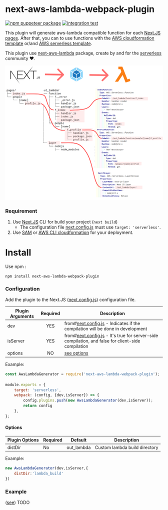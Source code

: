 # next-aws-lambda-webpack-plugin

[![npm puppeteer package](https://img.shields.io/npm/v/next-aws-lambda-webpack-plugin.svg)](https://www.npmjs.com/package/next-aws-lambda-webpack-plugin)
[![integration test](https://github.com/vincent-herlemont/next-aws-lambda-webpack-plugin/workflows/integration%20test/badge.svg?branch=master)](https://github.com/vincent-herlemont/next-aws-lambda-webpack-plugin/actions?query=workflow%3A%22integration+test%22)

This plugin will generate aws-lambda compatible function for each [Next.JS pages](https://nextjs.org/docs/basic-features/pages). 
After that, you can to use functions with the [AWS cloudformation template](https://aws.amazon.com/cloudformation/resources/templates/) or/and [AWS serverless template](https://docs.aws.amazon.com/serverless-application-model/latest/developerguide/what-is-sam.html).

This plugin use [next-aws-lambda](https://github.com/danielcondemarin/serverless-next.js/tree/master/packages/next-aws-lambda) package,
 create by and for the [serverless](https://serverless.com/) community :heart:.

[![next-aws-lambda-webpack-plugin](./assets/next-aws-lambda-webpack-plugin.png)](https://www.npmjs.com/package/next-aws-lambda-webpack-plugin)


### Requirement

1. Use [Next.JS](https://nextjs.org/docs/getting-started) CLI for build your project (`next build`)
    * The configuration file [next.config.js](https://nextjs.org/docs/api-reference/next.config.js/build-target) must use `target: 'serverless'`.
2. Use [SAM](https://docs.aws.amazon.com/serverless-application-model/latest/developerguide/what-is-sam.html) or [AWS CLI cloudformation](https://docs.aws.amazon.com/cli/latest/reference/cloudformation/index.html) for your deployment. 

# Install

Use npm :
```
npm install next-aws-lambda-webpack-plugin
```

### Configuration

Add the plugin to the Next.JS ([next.config.js](https://nextjs.org/docs/api-reference/next.config.js/custom-webpack-config)) configuration file.

| Plugin Arguments    |Required       |Description|
| ------------------- |:-------------:|-----------|
| dev                 | YES           | from#[next.config.js](https://nextjs.org/docs/api-reference/next.config.js/custom-webpack-config) - Indicates if the compilation will be done in development         |
| isServer            | YES           | from#[next.config.js](https://nextjs.org/docs/api-reference/next.config.js/custom-webpack-config) - It's true for server-side compilation, and false for client-side compilation          |
| options             | NO            | [see options](#options) |

Example:
```Javascript
const AwsLambdaGenerator = require('next-aws-lambda-webpack-plugin');

module.exports = {
    target: 'serverless',
    webpack: (config, {dev,isServer}) => {
        config.plugins.push(new AwsLambdaGenerator(dev,isServer));
        return config
    },
};
```

#### Options

| Plugin Options | Required | Default    | Description                   |
| -------------- | -------- | ---------- | ----------------------------- |
| distDir        | No       | out_lambda | Custom lambda build directory |

Example:
```Javascript
new AwsLambdaGenerator(dev,isServer,{
    distDir:'lambda_build'
})
```


### Example


([see](https://github.com/vincent-herlemont/next-aws-lambda-webpack-plugin/tree/master/example)) TODO
